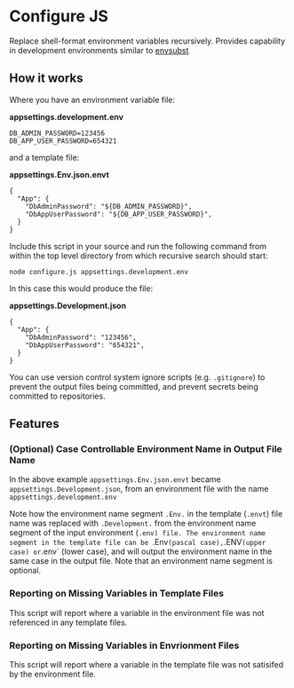 # Configure JS

Replace shell-format environment variables recursively. Provides capability in development environments similar to [envsubst](https://www.gnu.org/software/gettext/manual/html_node/envsubst-Invocation.html)

## How it works

Where you have an environment variable file:

**appsettings.development.env**

```
DB_ADMIN_PASSWORD=123456
DB_APP_USER_PASSWORD=654321
```
and a template file: 

**appsettings.Env.json.envt**

```
{
  "App": {
    "DbAdminPassword": "${DB_ADMIN_PASSWORD}",
    "DbAppUserPassword": "${DB_APP_USER_PASSWORD}",
  }
}
```

Include this script in your source and run the following command from within the top level directory from which recursive search should start:

```
node configure.js appsettings.development.env
```

In this case this would produce the file:

**appsettings.Development.json**

```
{
  "App": {
    "DbAdminPassword": "123456",
    "DbAppUserPassword": "654321",
  }
}
```

You can use version control system ignore scripts (e.g. `.gitignore`) to prevent the output files being committed, and prevent secrets being committed to repositories.

## Features

### (Optional) Case Controllable Environment Name in Output File Name

In the above example `appsettings.Env.json.envt` became `appsettings.Development.json`, from an environment file with the name `appsettings.development.env`

Note how the environment name segment `.Env.` in the template (`.envt`) file name was replaced with `.Development.` from the environment name segment of the input environment (`.env) file. The environment name segment in the template file can be `.Env` (pascal case), `.ENV` (upper case) or `.env` (lower case), and will output the environment name in the same case in the output file. Note that an environment name segment is optional.

### Reporting on Missing Variables in Template Files

This script will report where a variable in the environment file was not referenced in any template files.

### Reporting on Missing Variables in Envrionment Files

This script will report where a variable in the template file was not satisifed by the environment file.
